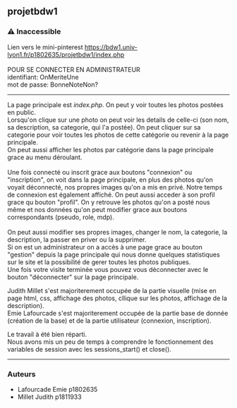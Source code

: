 ## projetbdw1

### ⚠ Inaccessible
Lien vers le mini-pinterest
https://bdw1.univ-lyon1.fr/p1802635/projetbdw1/index.php
<br/><br/>
POUR SE CONNECTER EN ADMINISTRATEUR <br/>
identifiant: OnMeriteUne <br/>
mot de passe: BonneNoteNon? <br/>

--------------------------------------------

La page principale est *index.php*.
On peut y voir toutes les photos postées en public. <br/>
Lorsqu'on clique sur une photo on peut voir les details de celle-ci (son nom, sa description, sa categorie, qui l'a postée). On peut cliquer sur sa categorie pour voir toutes les photos de cette catégorie ou revenir à la page principale.<br/>
On peut aussi afficher les photos par catégorie dans la page principale grace au menu déroulant.
<br/><br/>
Une fois connecté ou inscrit grace aux boutons "connexion" ou "inscription", on voit dans la page principale, en plus des photos qu'on voyait déconnecté, nos propres images qu'on a mis en privé. Notre temps de connexion est également affiché. On peut aussi acceder à son profil grace qu bouton "profil". On y retrouve les photos qu'on a posté nous même et nos données qu'on peut modifier grace aux boutons correspondants (pseudo, role, mdp).
<br/><br/>
On peut aussi modifier ses propres images, changer le nom, la categorie, la description, la passer en priver ou la supprimer.<br/>
Si on est un administrateur on a accès à une page grace au bouton "gestion" depuis la page principale qui nous donne quelques statistiques sur le site et la possibilité de gerer toutes les photos publiques.<br/>
Une fois votre visite terminée vous pouvez vous déconnecter avec le bouton "déconnecter" sur la page principale.<br/>



Judith Millet s'est majoriterement occupée de la partie visuelle (mise en page html, css, affichage des photos, cllique sur les photos, affichage de la description).<br/>
Emie Lafourcade s'est majoriterement occupée de la partie base de donnée (création de la base) et de la partie utilisateur (connexion, inscription).

Le travail à été bien réparti. <br/>
Nous avons mis un peu de temps à comprendre le fonctionnement des variables de session avec les sessions_start() et close().

-----------------------------------------

### Auteurs

* Lafourcade Emie p1802635
* Millet Judith p1811933